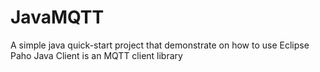 # JavaMQTT
A simple java quick-start project that demonstrate on how to use Eclipse Paho Java Client is an MQTT client library
